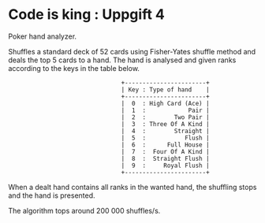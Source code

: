 # Code is king : Uppgift 4
Poker hand analyzer.

Shuffles a standard deck of 52 cards using Fisher-Yates shuffle method and deals the top 5 cards to a hand.
The hand is analysed and given ranks according to the keys in the table below.

                                    +-----------------------+
                                    | Key : Type of hand    |
                                    +-----------------------+
                                    |  0  : High Card (Ace) |
                                    |  1  :            Pair |
                                    |  2  :        Two Pair |
                                    |  3  : Three Of A Kind |
                                    |  4  :        Straight |
                                    |  5  :           Flush |
                                    |  6  :      Full House |
                                    |  7  :  Four Of A Kind |
                                    |  8  :  Straight Flush |
                                    |  9  :     Royal Flush |
                                    +-----------------------+

When a dealt hand contains all ranks in the wanted hand, the shuffling stops and the hand is presented.

The algorithm tops around 200 000 shuffles/s.
